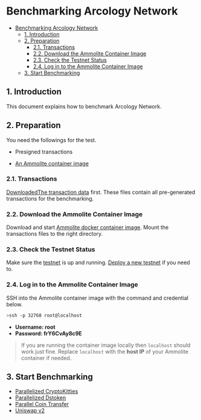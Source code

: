 # Benchmarking Arcology Network

- [Benchmarking Arcology Network](#benchmarking-arcology-network)
  - [1. Introduction](#1-introduction)
  - [2. Preparation](#2-preparation)
    - [2.1. Transactions](#21-transactions)
    - [2.2. Download the Ammolite Container Image](#22-download-the-ammolite-container-image)
    - [2.3. Check the Testnet Status](#23-check-the-testnet-status)
    - [2.4. Log in to the Ammolite Container Image](#24-log-in-to-the-ammolite-container-image)
  - [3. Start Benchmarking](#3-start-benchmarking)

## 1. Introduction

This document explains how to benchmark Arcology Network.

## 2. Preparation
You need the followings for the test.

- Presigned transactions

- [An Ammolite container image](./ammolite-client.md)

### 2.1. Transactions

[DownloadedThe transaction data](https://github.com/arcology-network/presigned-transactions) first. These files contain all pre-generated transactions for the benchmarking. 

### 2.2. Download the Ammolite Container Image

Download and start [Ammolite docker container image](../mode/ammolite-client.md). Mount the transactions files to the right directory.

### 2.3. Check the Testnet Status

Make sure the [testnet](../mode/troubleshooting/check-testnet-status.md) is up and running. [Deploy a new testnet](../mode/deployment-comparison.md) if you need to.

### 2.4. Log in to the Ammolite Container Image

SSH into the Ammolite container image with the command and credential below.

```sh
>ssh -p 32768 root@localhost
```

- **Username: root**
- **Password: frY6CvAy8c9E**

> If you are running the container image locally then `localhost` should work just fine. Replace `localhost` with the **host IP** of your Ammolite container if needed.

## 3. Start Benchmarking

- [Parallelized CryptoKitties](https://github.com/arcology-network/parallel-kitties)
- [Parallelized Dstoken](https://github.com/arcology-network/parallel-dstoken)
- [Parallel Coin Transfer](https://github.com/arcology-network/parallel-coin-transfer)
- [Uniswap v2](https://github.com/arcology-network/uniswap-testing)

<!-- ## 3. Deployment Contracts

By now, you should have been logged in to Ammolite docker container image. This first step is to deploy the smart contracts used in the tests.

### 3.1. deploy parallel_kitties

```sh
>cd parallel_kitties
>./deploy.sh http://192.168.1.106:8080
```

### 3.2. deploy ds_token

```sh
>cd ../ds_token
>./deploy.sh http://192.168.1.106:8080
```

### 3.3. Deploy uniswap_v2

```sh
>cd ../data/uniswap
>python deploy.py http://192.168.1.106:8080 134aea740081ac7e0e892ff8e5d0a763ec400fcd34bae70bcfe6dae3aceeb7f0
```

## 4. Start Benchmarking
Once the deployment is completed, it is time to start benchmarking.

### 4.1. Send 500k coin_transfer  

```sh
>cd
>python sendtxs.py http://192.168.1.106:8080 data/simple_transfer/simple_transfer_1m_01.dat
```

### 4.2. Send 1M parallel_kitties

```sh
>python sendtxs.py http://192.168.1.106:8080 data/pk_init_gen0/pk_init_gen0_2m_01.out
>python sendtxs.py http://192.168.1.106:8080 data/pk_kitty_transfer/pk_kitty_transfer_1m_01.dat
```

### 4.3. Send 1M ds_token

```sh
>python sendtxs.py http://192.168.1.106:8080 data/ds_token_mint/ds_token_mint_5m_1m.out

>python sendtxs.py http://192.168.1.106:8080 data/ds_token_transfer/ds_token_transfer_1m_01.out
```

### 4.4. Send 600K uniswap_v2

```sh
>cd data/uniswap
>python sendtxs.py http://192.168.1.106:8080 token1_mint_100k.out
>python sendtxs.py http://192.168.1.106:8080 token2_mint_100k.out
>python sendtxs.py http://192.168.1.106:8080 token1_approve_100k.out
>python sendtxs.py http://192.168.1.106:8080 token2_approve_100k.out
>python sendtxs.py http://192.168.1.106:8080 add_liquidity_100k.out
>python sendtxs.py http://192.168.1.106:8080 swap_100k.out
``` -->
